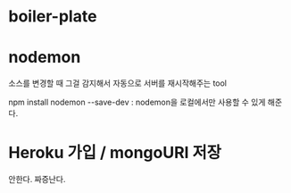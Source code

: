 # boiler-plate

# nodemon

소스를 변경할 때 그걸 감지해서 자동으로 서버를 재시작해주는 tool

npm install nodemon --save-dev : nodemon을 로컬에서만 사용할 수 있게 해준다.

# Heroku 가입 / mongoURI 저장

안한다. 짜증난다.


